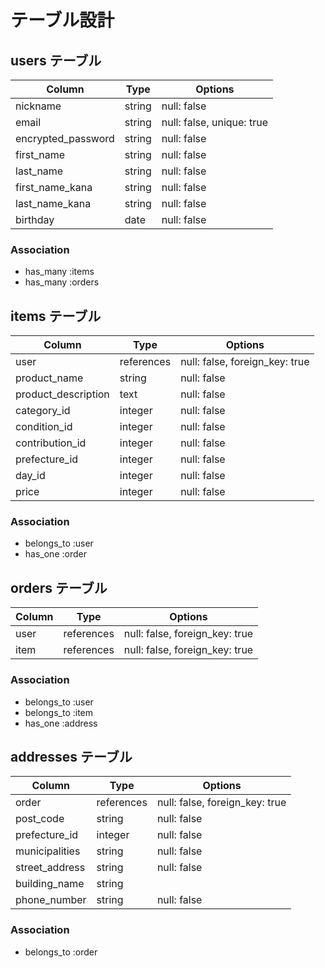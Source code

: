 # テーブル設計

## users テーブル

| Column             | Type   | Options     |
| ------------------ | ------ | ----------- |
| nickname           | string | null: false |
| email              | string | null: false, unique: true |
| encrypted_password | string | null: false |
| first_name         | string | null: false |
| last_name          | string | null: false |
| first_name_kana    | string | null: false |
| last_name_kana     | string | null: false |
| birthday           | date   | null: false |
### Association
- has_many :items
- has_many :orders


## items テーブル

| Column              | Type       | Options     |
| ------------------- | ---------- | ----------- |
| user                | references | null: false, foreign_key: true |
| product_name        | string     | null: false |
| product_description | text       | null: false |
| category_id         | integer    | null: false |
| condition_id        | integer    | null: false |
| contribution_id     | integer    | null: false |
| prefecture_id       | integer    | null: false |
| day_id              | integer    | null: false |
| price               | integer    | null: false |
### Association
- belongs_to :user
- has_one :order


## orders テーブル

| Column              | Type       | Options                        |
| ------------------- | ---------- | ------------------------------ |
| user                | references | null: false, foreign_key: true |
| item                | references | null: false, foreign_key: true |
### Association
- belongs_to :user
- belongs_to :item
- has_one :address


## addresses テーブル

| Column            | Type       | Options     |
| ----------------- | ---------- | ----------- |
| order             | references | null: false, foreign_key: true |
| post_code         | string     | null: false |
| prefecture_id     | integer    | null: false |
| municipalities    | string     | null: false |
| street_address    | string     | null: false |
| building_name     | string     |             |
| phone_number      | string     | null: false |
### Association
- belongs_to :order
